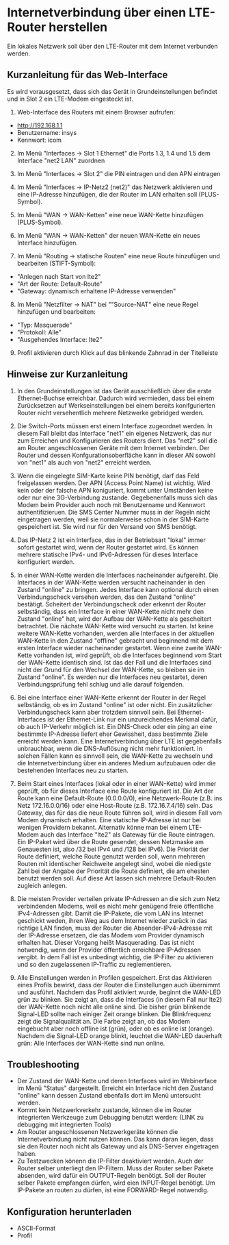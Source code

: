 # Internetverbindung über einen LTE-Router herstellen

Ein lokales Netzwerk soll über den LTE-Router mit dem Internet verbunden werden.

## Kurzanleitung für das Web-Interface

Es wird vorausgesetzt, dass sich das Gerät in Grundeinstellungen befindet und in Slot 2 ein LTE-Modem eingesteckt ist.

1. Web-Interface des Routers mit einem Browser aufrufen:
  * http://192.168.1.1
  * Benutzername: insys
  * Kennwort: icom
2. Im Menü "Interfaces -> Slot 1 Ethernet" die Ports 1.3, 1.4 und 1.5 dem Interface "net2 LAN" zuordnen
3. Im Menü "Interfaces -> Slot 2" die PIN eintragen und den APN eintragen

4. Im Menü "Interfaces -> IP-Netz2 (net2)" das Netzwerk aktivieren und eine IP-Adresse hinzufügen, die der Router im LAN erhalten soll (PLUS-Symbol).

5. Im Menü "WAN -> WAN-Ketten" eine neue WAN-Kette hinzufügen (PLUS-Symbol).

6. Im Menü "WAN -> WAN-Ketten" der neuen WAN-Kette ein neues Interface hinzufügen.

7. Im Menü "Routing -> statische Routen" eine neue Route hinzufügen und bearbeiten (STIFT-Symbol):

  * "Anlegen nach Start von lte2"
  * "Art der Route: Default-Route"
  * "Gateway: dynamisch erhaltene IP-Adresse verwenden"

8. Im Menü "Netzfilter -> NAT" bei ""Source-NAT" eine neue Regel hinzufügen und bearbeiten:

  * "Typ: Masquerade"
  * "Protokoll: Alle"
  * "Ausgehendes Interface: lte2"

9. Profil aktivieren durch Klick auf das blinkende Zahnrad in der Titelleiste

## Hinweise zur Kurzanleitung

1. In den Grundeinstellungen ist das Gerät ausschließlich über die erste Ethernet-Buchse erreichbar. Dadurch wird vermieden, dass bei einem Zurücksetzen auf Werkseinstellungen bei einem bereits konifgurierten Router nicht versehentlich mehrere Netzwerke gebridged werden.

2. Die Switch-Ports müssen erst einem Interface zugeordnet werden. In diesem Fall bleibt das Interface "net1" ein eigenes Netzwerk, das nur zum Erreichen und Konfigurieren des Routers dient. Das "net2" soll die am Router angeschlossenen Geräte mit dem Internet verbinden. Der Router und dessen Konfgurationsoberfläche kann in dieser AN sowohl von "net1" als auch von "net2" erreicht werden.

3. Wenn die eingelegte SIM-Karte keine PIN benötigt, darf das Feld freigelassen werden. Der APN (Access Point Name) ist wichtig. Wird kein oder der falsche APN koniguriert, kommt unter Umständen keine oder nur eine 3G-Verbindung zustande. Gegebenenfalls muss sich das Modem beim Provider auch noch mit Benutzername und Kennwort authentifizieruen. Die SMS Center Nummer muss in der Regeln nicht eingetragen werden, weil sie normalerweise schon in der SIM-Karte gespeichert ist. Sie wird nur für den Versand von SMS benötigt.

4. Das IP-Netz 2 ist ein Interface, das in der Betriebsart "lokal" immer sofort gestartet wird, wenn der Router gestartet wird. Es können mehrere statische IPv4- und IPv6-Adressen für dieses Interface konfiguriert werden.

5. In einer WAN-Kette werden die Interfaces nacheinander aufgereiht. Die Interfaces in der WAN-Kette werden versucht nacheinander in den Zustand "online" zu bringen. Jedes Interface kann optional durch einen Verbindungscheck versehen werden, das den Zustand "online" bestätigt. Scheitert der Verbindungscheck oder erkennt der Router selbständig, dass ein Interface in einer WAN-Kette nicht mehr den Zustand "online" hat, wird der Aufbau der WAN-Kette als gescheitert betrachtet. Die nächste WAN-Kette wird versucht zu starten. Ist keine weitere WAN-Kette vorhanden, werden alle Interfaces in der aktuellen WAN-Kette in den Zustand "offline" gebracht und beginnend mit dem ersten Interface wieder nacheinander gestartet. Wenn eine zweite WAN-Kette vorhanden ist, wird geprüft, ob die Interfaces beginnend vom Start der WAN-Kette identisch sind. Ist das der Fall und die Interfaces sind nicht der Grund für den Wechsel der WAN-Kette, so bleiben sie im Zustand "online". Es werden nur die Interfaces neu gestartet, deren Verbindungsprüfung fehl schlug und alle darauf folgenden.

6. Bei eine Interface einer WAN-Kette erkennt der Router in der Regel selbständig, ob es im Zustand "online" ist oder nicht. Ein zusätzlicher Verbindungscheck kann aber trotzdem sinnvoll sein. Bei Ethernet-Interfaces ist der Ethernet-Link nur ein unzureichendes Merkmal dafür, ob auch IP-Verkehr möglich ist. Ein DNS-Check oder ein ping an eine bestimmte IP-Adresse liefert eher Gewissheit, dass bestimmte Ziele erreicht werden kann. Eine Internetverbindung über LTE ist gegebenfalls unbrauchbar, wenn die DNS-Auflösung nicht mehr funktioniert. In solchen Fällen kann es sinnvoll sein, die WAN-Kette zu wechseln und die Internetverbindung über ein anderes Medium aufzubauen oder die bestehenden Interfaces neu zu starten.

7. Beim Start eines Interfaces (lokal oder in einer WAN-Kette) wird immer geprüft, ob für dieses Interface eine Route konfiguriert ist. Die Art der Route kann eine Default-Route (0.0.0.0/0), eine Netzwerk-Route (z.B. ins Netz 172.16.0.0/16) oder eine Host-Route (z.B. 172.16.7.4/16) sein. Das Gateway, das für das die neue Route führen soll, wird in diesem Fall vom Modem dynamisch erhalten. Eine statische IP-Adresse ist nur bei wenigen Providern bekannt. Alternativ könne man bei einem LTE-Modem auch das Interface "lte2" als Gateway für die Route eintragen. Ein IP-Paket wird über die Route gesendet, dessen Netzmaske am Genauesten ist, also /32 bei IPv4 und /128 bei IPv6). Die Prioriät der Route definiert, welche Route genutzt werden soll, wenn mehreren Routen mit identischer Reichweite angelegt sind, wobei die niedigste Zahl bei der Angabe der Priorität die Route definiert, die am ehesten benutzt werden soll. Auf diese Art lassen sich mehrere Default-Routen zugleich anlegen.

8. Die meisten Provider verteilen private IP-Adressen an die sich zum Netz verbindenden Modems, weil es nicht mehr genügend freie öffentliche IPv4-Adressen gibt. Damit die IP-Pakete, die vom LAN ins Internet geschickt weden, ihren Weg aus dem Internet wieder zurück in das richtige LAN finden, muss der Router die Absender-IPv4-Adresse mit der IP-Adresse ersetzen, die das Modem vom Provider dynamisch erhalten hat. Dieser Vorgang heißt Masquerading. Das ist nicht notwendig, wenn der Provider öffentlich erreichbare IP-Adressen vergibt. In dem Fall ist es unbedingt wichtig, die IP-Filter zu aktivieren und so den zugelassenen IP-Traffic zu reglementieren.

9. Alle Einstellungen werden in Profilen gespeichert. Erst das Aktivieren eines Profils bewirkt, dass der Router die Einstellungen auch übernimmt und ausführt.
    Nachdem das Profil aktiviert wurde, beginnt die WAN-LED grün zu blinken. Sie zeigt an, dass die Interfaces (in diesem Fall nur lte2) der WAN-Kette noch nicht alle online sind.
    Die bisher grün blinkende Signal-LED sollte nach einiger Zeit orange blinken. Die Blinkfrequenz zeigt die Signalqualität an. Die Farbe zeigt an, ob das Modem eingebucht aber noch offline ist (grün), oder ob es online ist (orange).
    Nachdem die Signal-LED orange blinkt, leuchtet die WAN-LED dauerhaft grün: Alle Interfaces der WAN-Kette sind nun online.

## Troubleshooting

* Der Zustand der WAN-Kette und deren Interfaces wird im Webinerface im Menü "Status" dargestellt. Erreicht ein Interface nicht den Zustand "online" kann dessen Zustand ebenfalls dort im Menü untersucht werden.
* Kommt kein Netzwerkverkehr zustande, können die im Router integrierten Werkzeuge zum Debugging benutzt werden: (LINK zu debugging mit integrierten Tools)
* Am Router angeschlossenen Netzwerkgeräte können die Internetverbindung nicht nutzen können. Das kann daran liegen, dass sie den Router noch nicht als Gateway und als DNS-Server eingetragen haben.
* Zu Testzwecken könenn die IP-Filter deaktiviert werden. Auch der Router selber unterliegt den IP-Filtern. Muss der Router selber Pakete absenden, wird dafür ein OUTPUT-Regeln benötigt. Soll der Router selber Pakete empfangen dürfen, wird eien INPUT-Regel benötigt. Um IP-Pakete an routen zu dürfen, ist eine FORWARD-Regel notwendig.

## Konfiguration herunterladen

* ASCII-Format
* Profil
